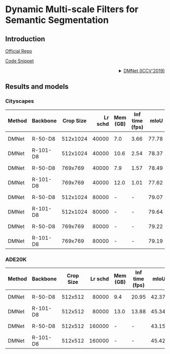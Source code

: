 # Dynamic Multi-scale Filters for Semantic Segmentation

## Introduction

<!-- [ALGORITHM] -->

<a href="https://github.com/Junjun2016/DMNet">Official Repo</a>

<a href="https://github.com/open-mmlab/mmsegmentation/blob/v0.17.0/mmseg/models/decode_heads/dm_head.py#L93">Code Snippet</a>

<details>
<summary align="right"><a href="https://openaccess.thecvf.com/content_ICCV_2019/papers/He_Dynamic_Multi-Scale_Filters_for_Semantic_Segmentation_ICCV_2019_paper.pdf">DMNet (ICCV'2019)</a></summary>

```latex
@InProceedings{He_2019_ICCV,
author = {He, Junjun and Deng, Zhongying and Qiao, Yu},
title = {Dynamic Multi-Scale Filters for Semantic Segmentation},
booktitle = {Proceedings of the IEEE/CVF International Conference on Computer Vision (ICCV)},
month = {October},
year = {2019}
}
```

</details>

## Results and models

### Cityscapes

| Method | Backbone | Crop Size | Lr schd | Mem (GB) | Inf time (fps) |  mIoU | mIoU(ms+flip) | config                                                                                                                    | download                                                                                                                                                                                                                                                                                                                                               |
| ------ | -------- | --------- | ------: | -------- | -------------- | ----: | ------------: | ------------------------------------------------------------------------------------------------------------------------- | ------------------------------------------------------------------------------------------------------------------------------------------------------------------------------------------------------------------------------------------------------------------------------------------------------------------------------------------------------ |
| DMNet  | R-50-D8  | 512x1024  |   40000 | 7.0      | 3.66           | 77.78 |         79.14 | [config](https://github.com/open-mmlab/mmsegmentation/blob/master/configs/dmnet/dmnet_r50-d8_512x1024_40k_cityscapes.py)  | [model](https://download.openmmlab.com/mmsegmentation/v0.5/dmnet/dmnet_r50-d8_512x1024_40k_cityscapes/dmnet_r50-d8_512x1024_40k_cityscapes_20201215_042326-615373cf.pth) &#124; [log](https://download.openmmlab.com/mmsegmentation/v0.5/dmnet/dmnet_r50-d8_512x1024_40k_cityscapes/dmnet_r50-d8_512x1024_40k_cityscapes-20201215_042326.log.json)     |
| DMNet  | R-101-D8 | 512x1024  |   40000 | 10.6     | 2.54           | 78.37 |         79.72 | [config](https://github.com/open-mmlab/mmsegmentation/blob/master/configs/dmnet/dmnet_r101-d8_512x1024_40k_cityscapes.py) | [model](https://download.openmmlab.com/mmsegmentation/v0.5/dmnet/dmnet_r101-d8_512x1024_40k_cityscapes/dmnet_r101-d8_512x1024_40k_cityscapes_20201215_043100-8291e976.pth) &#124; [log](https://download.openmmlab.com/mmsegmentation/v0.5/dmnet/dmnet_r101-d8_512x1024_40k_cityscapes/dmnet_r101-d8_512x1024_40k_cityscapes-20201215_043100.log.json) |
| DMNet  | R-50-D8  | 769x769   |   40000 | 7.9      | 1.57           | 78.49 |         80.27 | [config](https://github.com/open-mmlab/mmsegmentation/blob/master/configs/dmnet/dmnet_r50-d8_769x769_40k_cityscapes.py)   | [model](https://download.openmmlab.com/mmsegmentation/v0.5/dmnet/dmnet_r50-d8_769x769_40k_cityscapes/dmnet_r50-d8_769x769_40k_cityscapes_20201215_093706-e7f0e23e.pth) &#124; [log](https://download.openmmlab.com/mmsegmentation/v0.5/dmnet/dmnet_r50-d8_769x769_40k_cityscapes/dmnet_r50-d8_769x769_40k_cityscapes-20201215_093706.log.json)         |
| DMNet  | R-101-D8 | 769x769   |   40000 | 12.0     | 1.01           | 77.62 |         78.94 | [config](https://github.com/open-mmlab/mmsegmentation/blob/master/configs/dmnet/dmnet_r101-d8_769x769_40k_cityscapes.py)  | [model](https://download.openmmlab.com/mmsegmentation/v0.5/dmnet/dmnet_r101-d8_769x769_40k_cityscapes/dmnet_r101-d8_769x769_40k_cityscapes_20201215_081348-a74261f6.pth) &#124; [log](https://download.openmmlab.com/mmsegmentation/v0.5/dmnet/dmnet_r101-d8_769x769_40k_cityscapes/dmnet_r101-d8_769x769_40k_cityscapes-20201215_081348.log.json)     |
| DMNet  | R-50-D8  | 512x1024  |   80000 | -        | -              | 79.07 |         80.22 | [config](https://github.com/open-mmlab/mmsegmentation/blob/master/configs/dmnet/dmnet_r50-d8_512x1024_80k_cityscapes.py)  | [model](https://download.openmmlab.com/mmsegmentation/v0.5/dmnet/dmnet_r50-d8_512x1024_80k_cityscapes/dmnet_r50-d8_512x1024_80k_cityscapes_20201215_053728-3c8893b9.pth) &#124; [log](https://download.openmmlab.com/mmsegmentation/v0.5/dmnet/dmnet_r50-d8_512x1024_80k_cityscapes/dmnet_r50-d8_512x1024_80k_cityscapes-20201215_053728.log.json)     |
| DMNet  | R-101-D8 | 512x1024  |   80000 | -        | -              | 79.64 |         80.67 | [config](https://github.com/open-mmlab/mmsegmentation/blob/master/configs/dmnet/dmnet_r101-d8_512x1024_80k_cityscapes.py) | [model](https://download.openmmlab.com/mmsegmentation/v0.5/dmnet/dmnet_r101-d8_512x1024_80k_cityscapes/dmnet_r101-d8_512x1024_80k_cityscapes_20201215_031718-fa081cb8.pth) &#124; [log](https://download.openmmlab.com/mmsegmentation/v0.5/dmnet/dmnet_r101-d8_512x1024_80k_cityscapes/dmnet_r101-d8_512x1024_80k_cityscapes-20201215_031718.log.json) |
| DMNet  | R-50-D8  | 769x769   |   80000 | -        | -              | 79.22 |         80.55 | [config](https://github.com/open-mmlab/mmsegmentation/blob/master/configs/dmnet/dmnet_r50-d8_769x769_80k_cityscapes.py)   | [model](https://download.openmmlab.com/mmsegmentation/v0.5/dmnet/dmnet_r50-d8_769x769_80k_cityscapes/dmnet_r50-d8_769x769_80k_cityscapes_20201215_034006-6060840e.pth) &#124; [log](https://download.openmmlab.com/mmsegmentation/v0.5/dmnet/dmnet_r50-d8_769x769_80k_cityscapes/dmnet_r50-d8_769x769_80k_cityscapes-20201215_034006.log.json)         |
| DMNet  | R-101-D8 | 769x769   |   80000 | -        | -              | 79.19 |         80.65 | [config](https://github.com/open-mmlab/mmsegmentation/blob/master/configs/dmnet/dmnet_r101-d8_769x769_80k_cityscapes.py)  | [model](https://download.openmmlab.com/mmsegmentation/v0.5/dmnet/dmnet_r101-d8_769x769_80k_cityscapes/dmnet_r101-d8_769x769_80k_cityscapes_20201215_082810-7f0de59a.pth) &#124; [log](https://download.openmmlab.com/mmsegmentation/v0.5/dmnet/dmnet_r101-d8_769x769_80k_cityscapes/dmnet_r101-d8_769x769_80k_cityscapes-20201215_082810.log.json)     |

### ADE20K

| Method | Backbone | Crop Size | Lr schd | Mem (GB) | Inf time (fps) |  mIoU | mIoU(ms+flip) | config                                                                                                                | download                                                                                                                                                                                                                                                                                                                               |
| ------ | -------- | --------- | ------: | -------- | -------------- | ----: | ------------: | --------------------------------------------------------------------------------------------------------------------- | -------------------------------------------------------------------------------------------------------------------------------------------------------------------------------------------------------------------------------------------------------------------------------------------------------------------------------------- |
| DMNet  | R-50-D8  | 512x512   |   80000 | 9.4      | 20.95          | 42.37 |         43.62 | [config](https://github.com/open-mmlab/mmsegmentation/blob/master/configs/dmnet/dmnet_r50-d8_512x512_80k_ade20k.py)   | [model](https://download.openmmlab.com/mmsegmentation/v0.5/dmnet/dmnet_r50-d8_512x512_80k_ade20k/dmnet_r50-d8_512x512_80k_ade20k_20201215_144744-f89092a6.pth) &#124; [log](https://download.openmmlab.com/mmsegmentation/v0.5/dmnet/dmnet_r50-d8_512x512_80k_ade20k/dmnet_r50-d8_512x512_80k_ade20k-20201215_144744.log.json)         |
| DMNet  | R-101-D8 | 512x512   |   80000 | 13.0     | 13.88          | 45.34 |         46.13 | [config](https://github.com/open-mmlab/mmsegmentation/blob/master/configs/dmnet/dmnet_r101-d8_512x512_80k_ade20k.py)  | [model](https://download.openmmlab.com/mmsegmentation/v0.5/dmnet/dmnet_r101-d8_512x512_80k_ade20k/dmnet_r101-d8_512x512_80k_ade20k_20201215_104812-bfa45311.pth) &#124; [log](https://download.openmmlab.com/mmsegmentation/v0.5/dmnet/dmnet_r101-d8_512x512_80k_ade20k/dmnet_r101-d8_512x512_80k_ade20k-20201215_104812.log.json)     |
| DMNet  | R-50-D8  | 512x512   |  160000 | -        | -              | 43.15 |         44.17 | [config](https://github.com/open-mmlab/mmsegmentation/blob/master/configs/dmnet/dmnet_r50-d8_512x512_160k_ade20k.py)  | [model](https://download.openmmlab.com/mmsegmentation/v0.5/dmnet/dmnet_r50-d8_512x512_160k_ade20k/dmnet_r50-d8_512x512_160k_ade20k_20201215_115313-025ab3f9.pth) &#124; [log](https://download.openmmlab.com/mmsegmentation/v0.5/dmnet/dmnet_r50-d8_512x512_160k_ade20k/dmnet_r50-d8_512x512_160k_ade20k-20201215_115313.log.json)     |
| DMNet  | R-101-D8 | 512x512   |  160000 | -        | -              | 45.42 |         46.76 | [config](https://github.com/open-mmlab/mmsegmentation/blob/master/configs/dmnet/dmnet_r101-d8_512x512_160k_ade20k.py) | [model](https://download.openmmlab.com/mmsegmentation/v0.5/dmnet/dmnet_r101-d8_512x512_160k_ade20k/dmnet_r101-d8_512x512_160k_ade20k_20201215_111145-a0bc02ef.pth) &#124; [log](https://download.openmmlab.com/mmsegmentation/v0.5/dmnet/dmnet_r101-d8_512x512_160k_ade20k/dmnet_r101-d8_512x512_160k_ade20k-20201215_111145.log.json) |
